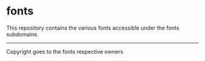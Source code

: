# fonts

This repository contains the various fonts accessible
under the fonts subdomains

---

Copyright goes to the fonts respective owners

